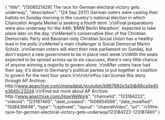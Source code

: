 {
    "title": "[1508521429] The race for German electoral victory gets underway",
    "description": "(24 Sep 2017) German voters were casting their ballots on Sunday morning in the country's national election in which Chancellor Angela Merkel is seeking a fourth term. \r\nFinal preparations were also underway for the 44th 'BMW Berlin Marathon', expected to take place later on the day. \r\nMerkel's conservative bloc of the Christian Democratic Party and Bavarian-only Christian Social Union has a healthy lead in the polls.\r\nMerkel's main challenger is Social Democrat Martin Schulz. \r\nGerman voters will elect their new parliament on Sunday, but don't expect a new government to be in place next week.\r\nWith the seats expected to be spread across up to six caucuses, there's very little chance of anyone winning a majority to govern alone. \r\nAfter voters have had their say, it's down to Germany's political parties to put together a coalition to govern for the next four years.\r\n\r\n\r\nYou can license this story through AP Archive: http:\/\/www.aparchive.com\/metadata\/youtube\/b967692e3a3db68ca5e40e3645c232d4 \r\nFind out more about AP Archive: http:\/\/www.aparchive.com\/HowWeWork",
    "channelid": "123184222",
    "videoid": "123187460",
    "date_created": "1506854566",
    "date_modified": "1508436648",
    "type": "captivate",
    "layout": "channelVideo",
    "url": "\/c1\/the-race-for-german-electoral-victory-gets-underway\/123184222-123187460"
}